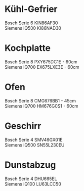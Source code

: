 # Kühl-Gefrier

Bosch Serie 6 KIN86AF30  
Siemens iQ500 KI86NAD30  

# Kochplatte

Bosch Serie 8 PXY675DC1E - 60cm  
Siemens iQ700 EX675LXE3E - 60cm  

# Ofen

Bosch Serie 8 CMG676BB1 - 45cm  
Siemens iQ700 HM676G0S1 - 60cm  

# Geschirr

Bosch Serie 4 SMV46GX01E  
Siemens iQ500 SN55L230EU  

# Dunstabzug

Bosch Serie 4 DHU665EL  
Siemens iQ100 LU63LCC50

